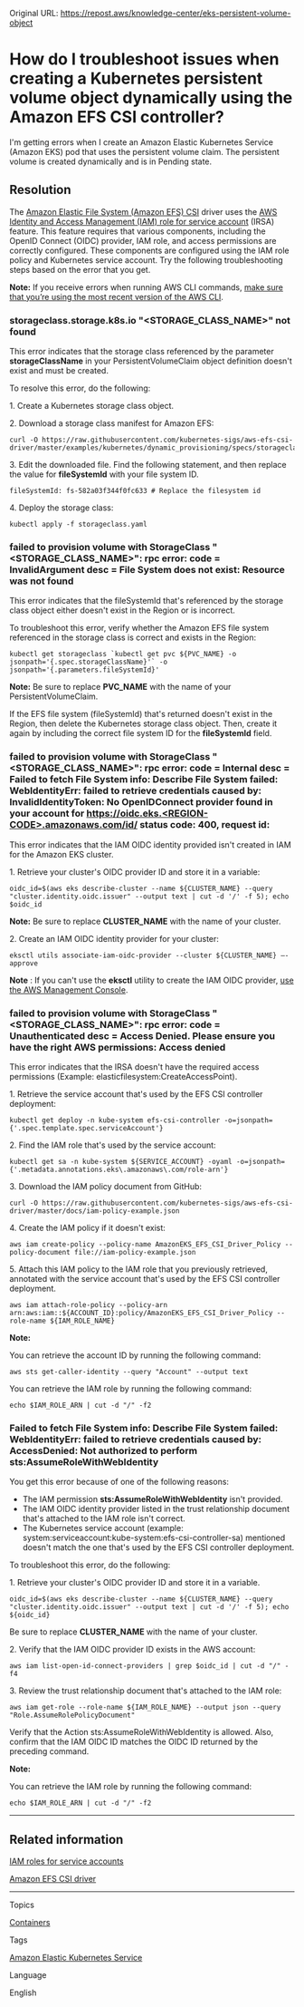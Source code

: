Original URL: <https://repost.aws/knowledge-center/eks-persistent-volume-object>

# How do I troubleshoot issues when creating a Kubernetes persistent volume object dynamically using the Amazon EFS CSI controller?

I'm getting errors when I create an Amazon Elastic Kubernetes Service (Amazon EKS) pod that uses the persistent volume claim. The persistent volume is created dynamically and is in Pending state.

## Resolution

The [Amazon Elastic File System (Amazon EFS) CSI](<https://github.com/kubernetes-sigs/aws-efs-csi-driver>) driver uses the [AWS Identity and Access Management (IAM) role for service account](<https://docs.aws.amazon.com/eks/latest/userguide/iam-roles-for-service-accounts.html>) (IRSA) feature. This feature requires that various components, including the OpenID Connect (OIDC) provider, IAM role, and access permissions are correctly configured. These components are configured using the IAM role policy and Kubernetes service account. Try the following troubleshooting steps based on the error that you get.

**Note:** If you receive errors when running AWS CLI commands, [make sure that you’re using the most recent version of the AWS CLI](<https://docs.aws.amazon.com/cli/latest/userguide/cli-chap-troubleshooting.html>).

### storageclass.storage.k8s.io "<STORAGE_CLASS_NAME>" not found

This error indicates that the storage class referenced by the parameter **storageClassName** in your PersistentVolumeClaim object definition doesn't exist and must be created.

To resolve this error, do the following:

1\. Create a Kubernetes storage class object.

2\. Download a storage class manifest for Amazon EFS:
    
    
    curl -O https://raw.githubusercontent.com/kubernetes-sigs/aws-efs-csi-driver/master/examples/kubernetes/dynamic_provisioning/specs/storageclass.yaml

3\. Edit the downloaded file. Find the following statement, and then replace the value for **fileSystemId** with your file system ID.
    
    
    fileSystemId: fs-582a03f344f0fc633 # Replace the filesystem id

4\. Deploy the storage class:
    
    
    kubectl apply -f storageclass.yaml

### failed to provision volume with StorageClass "<STORAGE_CLASS_NAME>": rpc error: code = InvalidArgument desc = File System does not exist: Resource was not found

This error indicates that the fileSystemId that's referenced by the storage class object either doesn't exist in the Region or is incorrect.

To troubleshoot this error, verify whether the Amazon EFS file system referenced in the storage class is correct and exists in the Region:
    
    
    kubectl get storageclass `kubectl get pvc ${PVC_NAME} -o jsonpath='{.spec.storageClassName}'` -o jsonpath='{.parameters.fileSystemId}'

**Note:** Be sure to replace **PVC_NAME** with the name of your PersistentVolumeClaim.

If the EFS file system (fileSystemId) that's returned doesn't exist in the Region, then delete the Kubernetes storage class object. Then, create it again by including the correct file system ID for the **fileSystemId** field.

### failed to provision volume with StorageClass "<STORAGE_CLASS_NAME>": rpc error: code = Internal desc = Failed to fetch File System info: Describe File System failed: WebIdentityErr: failed to retrieve credentials caused by: InvalidIdentityToken: No OpenIDConnect provider found in your account for https://oidc.eks.<REGION-CODE>.amazonaws.com/id/<OIDC ID> status code: 400, request id: <REQUEST ID>

This error indicates that the IAM OIDC identity provided isn't created in IAM for the Amazon EKS cluster.

1\. Retrieve your cluster's OIDC provider ID and store it in a variable:
    
    
    oidc_id=$(aws eks describe-cluster --name ${CLUSTER_NAME} --query "cluster.identity.oidc.issuer" --output text | cut -d '/' -f 5); echo $oidc_id

**Note:** Be sure to replace **CLUSTER_NAME** with the name of your cluster.

2\. Create an IAM OIDC identity provider for your cluster:
    
    
    eksctl utils associate-iam-oidc-provider --cluster ${CLUSTER_NAME} –-approve

**Note** : If you can't use the **eksctl** utility to create the IAM OIDC provider, [use the AWS Management Console](<https://docs.aws.amazon.com/eks/latest/userguide/enable-iam-roles-for-service-accounts.html>).

### failed to provision volume with StorageClass "<STORAGE_CLASS_NAME>": rpc error: code = Unauthenticated desc = Access Denied. Please ensure you have the right AWS permissions: Access denied

This error indicates that the IRSA doesn't have the required access permissions (Example: elasticfilesystem:CreateAccessPoint).

1\. Retrieve the service account that's used by the EFS CSI controller deployment:
    
    
    kubectl get deploy -n kube-system efs-csi-controller -o=jsonpath={'.spec.template.spec.serviceAccount'}

2\. Find the IAM role that's used by the service account:
    
    
    kubectl get sa -n kube-system ${SERVICE_ACCOUNT} -oyaml -o=jsonpath={'.metadata.annotations.eks\.amazonaws\.com/role-arn'}

3\. Download the IAM policy document from GitHub:
    
    
    curl -O https://raw.githubusercontent.com/kubernetes-sigs/aws-efs-csi-driver/master/docs/iam-policy-example.json

4\. Create the IAM policy if it doesn't exist:
    
    
    aws iam create-policy --policy-name AmazonEKS_EFS_CSI_Driver_Policy --policy-document file://iam-policy-example.json

5\. Attach this IAM policy to the IAM role that you previously retrieved, annotated with the service account that's used by the EFS CSI controller deployment.
    
    
    aws iam attach-role-policy --policy-arn arn:aws:iam::${ACCOUNT_ID}:policy/AmazonEKS_EFS_CSI_Driver_Policy --role-name ${IAM_ROLE_NAME}

**Note:**

You can retrieve the account ID by running the following command:
    
    
    aws sts get-caller-identity --query "Account" --output text

You can retrieve the IAM role by running the following command:
    
    
    echo $IAM_ROLE_ARN | cut -d "/" -f2

### Failed to fetch File System info: Describe File System failed: WebIdentityErr: failed to retrieve credentials caused by: AccessDenied: Not authorized to perform sts:AssumeRoleWithWebIdentity

You get this error because of one of the following reasons:

  * The IAM permission **sts:AssumeRoleWithWebIdentity** isn't provided.
  * The IAM OIDC identity provider listed in the trust relationship document that's attached to the IAM role isn't correct.
  * The Kubernetes service account (example: system:serviceaccount:kube-system:efs-csi-controller-sa) mentioned doesn't match the one that's used by the EFS CSI controller deployment.



To troubleshoot this error, do the following:

1\. Retrieve your cluster's OIDC provider ID and store it in a variable.
    
    
    oidc_id=$(aws eks describe-cluster --name ${CLUSTER_NAME} --query "cluster.identity.oidc.issuer" --output text | cut -d '/' -f 5); echo ${oidc_id}

Be sure to replace **CLUSTER_NAME** with the name of your cluster.

2\. Verify that the IAM OIDC provider ID exists in the AWS account:
    
    
    aws iam list-open-id-connect-providers | grep $oidc_id | cut -d "/" -f4

3\. Review the trust relationship document that's attached to the IAM role:
    
    
    aws iam get-role --role-name ${IAM_ROLE_NAME} --output json --query "Role.AssumeRolePolicyDocument"

Verify that the Action sts:AssumeRoleWithWebIdentity is allowed. Also, confirm that the IAM OIDC ID matches the OIDC ID returned by the preceding command.

**Note:**

You can retrieve the IAM role by running the following command:
    
    
    echo $IAM_ROLE_ARN | cut -d "/" -f2

* * *

## Related information

[IAM roles for service accounts](<https://docs.aws.amazon.com/eks/latest/userguide/iam-roles-for-service-accounts.html>)

[Amazon EFS CSI driver](<https://docs.aws.amazon.com/eks/latest/userguide/efs-csi.html>)

* * *

Topics

[Containers](<https://repost.aws/topics/TAgOdRefu6ShempO3dWPEofg/containers>)

Tags

[Amazon Elastic Kubernetes Service](<https://repost.aws/tags/TA4IvCeWI1TE66q4jEj4Z9zg/amazon-elastic-kubernetes-service>)

Language

English
